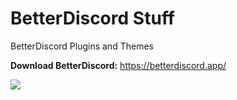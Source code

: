 # BetterDiscord Stuff
BetterDiscord Plugins and Themes

**Download BetterDiscord:** https://betterdiscord.app/

![](https://betterdiscord.app/resources/branding/logo_large.svg)
